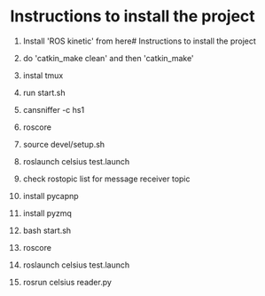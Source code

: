 # Instructions to install the project

1. Install 'ROS kinetic' from here# Instructions to install the project
2. do 'catkin_make clean' and then 'catkin_make'
3. instal tmux
4. run start.sh
5. cansniffer -c hs1
6. roscore
7. source devel/setup.sh
8. roslaunch celsius test.launch
9. check rostopic list for message receiver topic
10. install pycapnp
11. install pyzmq

0. bash start.sh
1. roscore
2. roslaunch celsius test.launch
3. rosrun celsius reader.py

